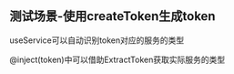 ## 测试场景-使用createToken生成token

useService可以自动识别token对应的服务的类型

@inject(token)中可以借助ExtractToken获取实际服务的类型
